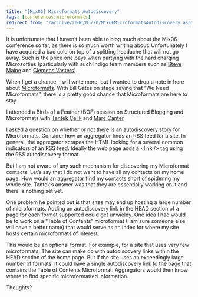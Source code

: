 ```yaml
---
title: "[Mix06] Microformats Autodiscovery"
tags: [conferences,microformats]
redirect_from: "/archive/2006/03/20/Mix06MicroformatsAutodiscovery.aspx/"
---
```


It is unfortunate that I haven’t been able to blog much about the Mix06
conference so far, as there is so much worth writing about.
Unfortunately I have acquired a bad cold on top of a splitting headache
that will not go away. Such is the price one pays when partying with the
hard charging Microsofties (particularly with such Indigo team members
such as [Steve Maine](http://hyperthink.net/blog/ "Brain.Save()") and
[Clemens
Vasters](http://staff.newtelligence.net/clemensv/ "Clemen's Blog")).

When I get a chance, I will write more, but I wanted to drop a note in
here about
[Microformats](http://microformats.org/ "Microformats Website"). With
Bill Gates on stage saying that “We Need Microformats”, there is a
pretty good chance that Microformats are here to stay.

I attended a Birds of a Feather (BOF) session on Structured Blogging and
Microformats with [Tantek Çelik](http://tantek.com/ "Tantek's Blog") and
[Marc Canter](http://blog.broadbandmechanics.com/ "Marc Canter's Blog")

I asked a question on whether or not there is an autodiscovery story for
Microformats. Consider how an aggregator finds an RSS feed for a site.
In general, the aggregator scrapes the HTML looking for a several common
indicators of an RSS feed. Ideally the web page adds a \<link /\> tag
using the RSS autodiscovery format.

But I am not aware of any such mechanism for discovering my Microformat
contacts. Let’s say that I do not want to have all my contacts on my
home page. How would an aggregator find my contacts short of spidering
my whole site. Tantek’s answer was that they are essentially working on
it and there is nothing set yet.

One problem he pointed out is that sites may end up hosting a large
number of microformats. Adding an autodiscovery link in the HEAD section
of a page for each format supported could get unwieldy. One idea I had
would be to work on a “Table of Contents” microformat (I am sure someone
else will have a better name) that would serve as an index for where my
site hosts certain microformats of interest.

This would be an optional format. For example, for a site that uses very
few microformats. The site can make do with autodiscovery links within
the HEAD section of the home page. But if the site uses an exceedingly
large number of formats, it could have a single autodiscovery link to
the page that contains the Table of Contents Microformat. Aggregators
would then know where to find specific microformatted information.

Thoughts?

